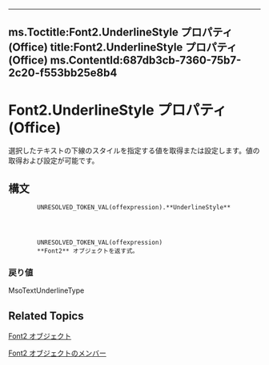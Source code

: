 

---
ms.Toctitle:Font2.UnderlineStyle プロパティ (Office)
title:Font2.UnderlineStyle プロパティ (Office)
ms.ContentId:687db3cb-7360-75b7-2c20-f553bb25e8b4
---
# Font2.UnderlineStyle プロパティ (Office)




選択したテキストの下線のスタイルを指定する値を取得または設定します。値の取得および設定が可能です。

## 構文

            UNRESOLVED_TOKEN_VAL(offexpression).**UnderlineStyle**




            UNRESOLVED_TOKEN_VAL(offexpression)
            **Font2** オブジェクトを返す式。

### 戻り値
MsoTextUnderlineType





## Related Topics

[Font2 オブジェクト](8e892c52-56d9-72bd-2893-b15a17cd59ae.md)

[Font2 オブジェクトのメンバー](8c91a433-b474-486a-4c03-eb9f7b44ecb0.md)




